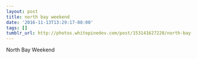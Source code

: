 ```yaml
---
layout: post
title: north bay weekend
date: '2016-11-13T13:29:17-08:00'
tags: []
tumblr_url: http://photos.whitepinedev.com/post/153141627228/north-bay-weekend
---
```

North Bay Weekend
